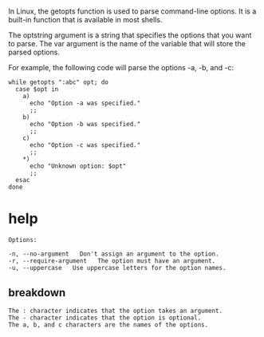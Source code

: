 # 

In Linux, the getopts function is used to parse command-line options. It is a built-in function that is available in most shells.

The optstring argument is a string that specifies the options that you want to parse. The var argument is the name of the variable that will store the parsed options.

For example, the following code will parse the options -a, -b, and -c:

```
while getopts ":abc" opt; do
  case $opt in
    a)
      echo "Option -a was specified."
      ;;
    b)
      echo "Option -b was specified."
      ;;
    c)
      echo "Option -c was specified."
      ;;
    *)
      echo "Unknown option: $opt"
      ;;
  esac
done
```

# help 

```
Options:

-n, --no-argument   Don't assign an argument to the option.
-r, --require-argument   The option must have an argument.
-u, --uppercase   Use uppercase letters for the option names.
```



## breakdown

```
The : character indicates that the option takes an argument.
The - character indicates that the option is optional.
The a, b, and c characters are the names of the options.
```
